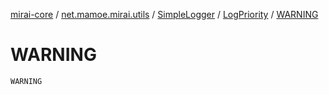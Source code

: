 [mirai-core](../../../index.md) / [net.mamoe.mirai.utils](../../index.md) / [SimpleLogger](../index.md) / [LogPriority](index.md) / [WARNING](./-w-a-r-n-i-n-g.md)

# WARNING

`WARNING`